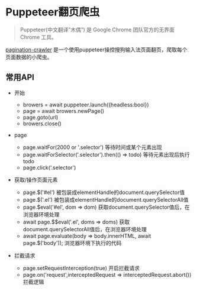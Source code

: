 # Puppeteer翻页爬虫

> Puppeteer(中文翻译”木偶”) 是 Google Chrome 团队官方的无界面Chrome 工具。

[pagination-crawler](https://github.com/lq782655835/crawler/blob/master/pagination-crawler.js) 是一个使用puppeteer操控搜狗输入法页面翻页，爬取每个页面数据的小爬虫。

## 常用API

* 开始
    * browers = await puppeteer.launch({headless:bool})
    * page = await browers.newPage()
    * page.goto(url)
    * browers.close()
* page
    * page.waitFor(2000 or '.selector') 等待时间或某个元素出现
    * page.waitForSelector('.selector').then(() => todo) 等待元素出现后执行todo
    * page.click('.selector')

* 获取/操作页面元素
    * page.$('#el') 被包装成elementHandle的document.querySelector值
    * page.$('.el') 被包装成elementHandle的document.querySelectorAll值
    * page.$eval('#el', dom => dom) 获取document.querySelector值后，在浏览器环境处理
    * await page.$$eval('.el', doms => doms) 获取document.querySelectorAll值后，在浏览器环境处理
    * await page.evaluate(body => body.innerHTML, await page.$('body')); 浏览器环境下执行的代码
* 拦截请求
    * page.setRequestInterception(true) 开启拦截请求
    * page.on('request',interceptedRequest => interceptedRequest.abort()) 拦截逻辑